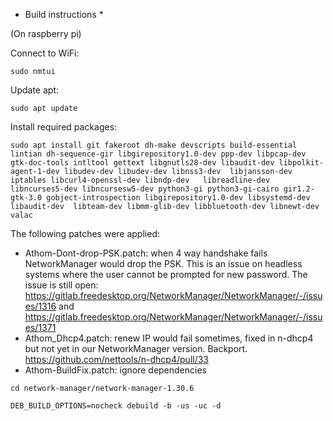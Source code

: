 * Build instructions *

(On raspberry pi)

Connect to WiFi: 
```
sudo nmtui
```

Update apt: 
```
sudo apt update
```

Install required packages:
```
sudo apt install git fakeroot dh-make devscripts build-essential lintian dh-sequence-gir libgirepository1.0-dev ppp-dev libpcap-dev gtk-doc-tools intltool gettext libgnutls28-dev libaudit-dev libpolkit-agent-1-dev libudev-dev libudev-dev libnss3-dev  libjansson-dev iptables libcurl4-openssl-dev libndp-dev   libreadline-dev libncurses5-dev libncursesw5-dev python3-gi python3-gi-cairo gir1.2-gtk-3.0 gobject-introspection libgirepository1.0-dev libsystemd-dev libaudit-dev  libteam-dev libmm-glib-dev libbluetooth-dev libnewt-dev valac
```

The following patches were applied:
- Athom-Dont-drop-PSK.patch: when 4 way handshake fails NetworkManager would drop the PSK. This is an issue on headless systems where the user cannot be prompted for new password. The issue is still open: https://gitlab.freedesktop.org/NetworkManager/NetworkManager/-/issues/1316 and https://gitlab.freedesktop.org/NetworkManager/NetworkManager/-/issues/1371
- Athom_Dhcp4.patch: renew IP would fail sometimes, fixed in n-dhcp4 but not yet in our NetworkManager version. Backport. https://github.com/nettools/n-dhcp4/pull/33
- Athom-BuildFix.patch: ignore dependencies

`cd network-manager/network-manager-1.30.6`

`DEB_BUILD_OPTIONS=nocheck debuild -b -us -uc -d`

